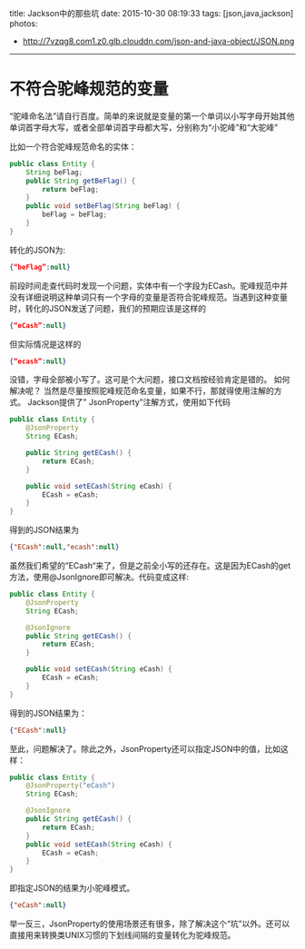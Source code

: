 title: Jackson中的那些坑
date: 2015-10-30 08:19:33
tags: [json,java,jackson]
photos:
- http://7vzqg8.com1.z0.glb.clouddn.com/json-and-java-object/JSON.png
---

# 不符合驼峰规范的变量
“驼峰命名法”请自行百度。简单的来说就是变量的第一个单词以小写字母开始其他单词首字母大写，或者全部单词首字母都大写，分别称为“小驼峰”和“大驼峰”
<!--more-->
比如一个符合驼峰规范命名的实体：
```java
public class Entity {
    String beFlag;
    public String getBeFlag() {
        return beFlag;
    }
    public void setBeFlag(String beFlag) {
        beFlag = beFlag;
    }
}
```
转化的JSON为:
```json
{“beFlag”:null}
```
前段时间走查代码时发现一个问题，实体中有一个字段为ECash。驼峰规范中并没有详细说明这种单词只有一个字母的变量是否符合驼峰规范。当遇到这种变量时，转化的JSON发送了问题，我们的预期应该是这样的
```json
{“eCash”:null}
```
但实际情况是这样的
```json
{“ecash”:null}
```
没错，字母全部被小写了。这可是个大问题，接口文档按经验肯定是错的。
如何解决呢？
当然是尽量按照驼峰规范命名变量，如果不行，那就得使用注解的方式。
Jackson提供了” JsonProperty”注解方式，使用如下代码
```java
public class Entity {
    @JsonProperty
    String ECash;

    public String getECash() {
        return ECash;
    }

    public void setECash(String eCash) {
        ECash = eCash;
    }
}
```
得到的JSON结果为
```json
{"ECash":null,"ecash":null}
```
虽然我们希望的”ECash“来了，但是之前全小写的还存在。这是因为ECash的get方法，使用@JsonIgnore即可解决。代码变成这样:
```java
public class Entity {
    @JsonProperty
    String ECash;

    @JsonIgnore
    public String getECash() {
        return ECash;
    }

    public void setECash(String eCash) {
        ECash = eCash;
    }
}
```
得到的JSON结果为：
```json
{"ECash":null}
```
至此，问题解决了。除此之外，JsonProperty还可以指定JSON中的值，比如这样：
```java
public class Entity {
    @JsonProperty("eCash")
    String ECash;

    @JsonIgnore
    public String getECash() {
        return ECash;
    }
    public void setECash(String eCash) {
        ECash = eCash;
    }
}
```
即指定JSON的结果为小驼峰模式。
```json
{"eCash":null}
```
举一反三，JsonProperty的使用场景还有很多，除了解决这个“坑”以外。还可以直接用来转换类UNIX习惯的下划线间隔的变量转化为驼峰规范。
